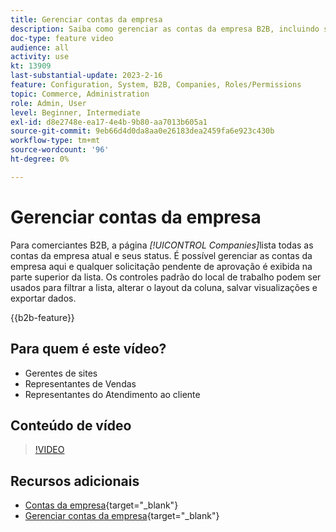 ```yaml
---
title: Gerenciar contas da empresa
description: Saiba como gerenciar as contas da empresa B2B, incluindo solicitações pendentes de aprovação.
doc-type: feature video
audience: all
activity: use
kt: 13909
last-substantial-update: 2023-2-16
feature: Configuration, System, B2B, Companies, Roles/Permissions
topic: Commerce, Administration
role: Admin, User
level: Beginner, Intermediate
exl-id: d8e2748e-ea17-4e4b-9b80-aa7013b605a1
source-git-commit: 9eb66d4d0da8aa0e26183dea2459fa6e923c430b
workflow-type: tm+mt
source-wordcount: '96'
ht-degree: 0%

---
```


# Gerenciar contas da empresa

Para comerciantes B2B, a página _[!UICONTROL Companies]_&#x200B;lista todas as contas da empresa atual e seus status. É possível gerenciar as contas da empresa aqui e qualquer solicitação pendente de aprovação é exibida na parte superior da lista. Os controles padrão do local de trabalho podem ser usados para filtrar a lista, alterar o layout da coluna, salvar visualizações e exportar dados.

{{b2b-feature}}

## Para quem é este vídeo?

- Gerentes de sites
- Representantes de Vendas
- Representantes do Atendimento ao cliente

## Conteúdo de vídeo

>[!VIDEO](https://video.tv.adobe.com/v/3412497?quality=12&learn=on&captions=por_br)

## Recursos adicionais

- [Contas da empresa](https://experienceleague.adobe.com/docs/commerce-admin/b2b/companies/account-companies.html?lang=pt-BR){target="_blank"}
- [Gerenciar contas da empresa](https://experienceleague.adobe.com/docs/commerce-admin/b2b/companies/account-company-manage.html?lang=pt-BR){target="_blank"}
